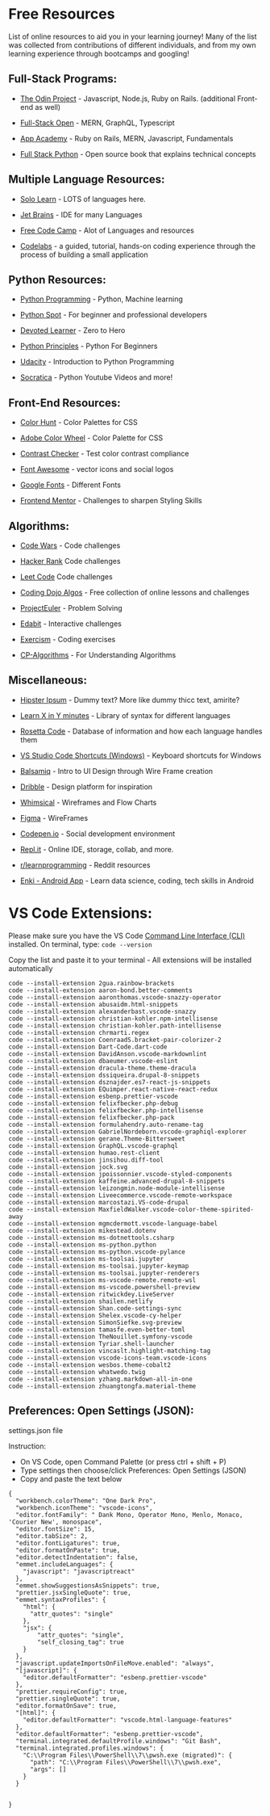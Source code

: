 # Free Resources 
List of online resources to aid you in your learning journey! Many of the list was collected from contributions of different individuals, and from my own learning experience through bootcamps and googling!

## Full-Stack Programs:

- <a href="https://theodinproject.com/" target="_new">The Odin Project</a> - Javascript, Node.js, Ruby on Rails. (additional Front-end as well)

- <a href="https://fullstackopen.com/en" target="_new">Full-Stack Open</a> - MERN, GraphQL, Typescript

- <a href="https://open.appacademy.io/" target="_new">App Academy</a> - Ruby on Rails, MERN, Javascript, Fundamentals

- <a href="https://www.fullstackpython.com/table-of-contents.html" target="_new">Full Stack Python</a> -  Open source book that explains technical concepts



## Multiple Language Resources:

- <a href="https://www.sololearn.com/" target="_new">Solo Learn</a> - LOTS of languages here.

- <a href="https://www.jetbrains.com/" target="_new">Jet Brains</a> - IDE for many Languages
- <a href="https://www.freecodecamp.org/" target="_new">Free Code Camp</a> - Alot of Languages and resources

- <a href="https://codelabs.developers.google.com/" target="_new">Codelabs</a> -  a guided, tutorial, hands-on coding experience through the process of building a small application


## Python Resources:

- <a href="https://pythonprogramming.net/" target="_new">Python Programming</a> - Python, Machine learning

- <a href="https://pythonspot.com/" target="_new">Python Spot</a> - For beginner and professional developers

- <a href="https://devotedlearner.com/how-to-become-a-machine-learning-engineer/#Introduction" target="_new">Devoted Learner</a> - Zero to Hero

- <a href="https://pythonprinciples.com/" target="_new">Python Principles</a> - Python For Beginners

- <a href="https://www.udacity.com/course/introduction-to-python--ud1110" target="_new">Udacity</a> - Introduction to Python Programming

- <a href="https://www.youtube.com/watch?v=bY6m6_IIN94&t=4s" target="_new">Socratica</a> - Python Youtube Videos and more!



## Front-End Resources:

- <a href="https://colorhunt.co/" target="_new">Color Hunt</a> - Color Palettes for CSS

- <a href="https://color.adobe.com/create/color-wheel" target="_new">Adobe Color Wheel</a> - Color Palette for CSS

- <a href="https://contrastchecker.com/" target="_new">Contrast Checker</a> - Test color contrast compliance

- <a href="https://fontawesome.com/" target="_new">Font Awesome</a> - vector icons and social logos

- <a href="https://fonts.google.com/" target="_new">Google Fonts</a> - Different Fonts

- <a href="https://www.frontendmentor.io/challenges/insure-landing-page-uTU68JV8/intro" target="_new">Frontend Mentor</a> - Challenges to sharpen Styling Skills



## Algorithms:

- <a href="https://www.codewars.com/" target="_new">Code Wars</a> - Code challenges

- <a href="https://www.hackerrank.com/" target="_new">Hacker Rank</a> Code challenges

- <a href="https://leetcode.com/problemset/algorithms/" target="_new">Leet Code</a> Code challenges

- <a href="https://algorithm.codingdojo.com/lesson" target="_new">Coding Dojo Algos</a> - Free collection of online lessons and challenges 

- <a href="https://projecteuler.net/archives" target="_new">ProjectEuler</a> - Problem Solving

- <a href="https://edabit.com/" target="_new">Edabit</a> - Interactive challenges

- <a href="https://www.exercism.io/" target="_new">Exercism</a> - Coding exercises 

- <a href="http://cp-algorithms.com/" target="_new">CP-Algorithms</a> - For Understanding Algorithms



## Miscellaneous:

- <a href="https://hipsum.co/" target="_new">Hipster Ipsum</a> - Dummy text? More like dummy thicc text, amirite?

- <a href="https://learnxinyminutes.com/" target="_new">Learn X in Y minutes</a> - Library of syntax for different languages

- <a href="http://rosettacode.org/wiki/Rosetta_Code" target="_new">Rosetta Code</a> - Database of information and how each language handles them

- <a href="https://code.visualstudio.com/shortcuts/keyboard-shortcuts-windows.pdf" target="_new">VS Studio Code Shortcuts (Windows)</a> - Keyboard shortcuts for Windows

- <a href="https://balsamiq.com/learn/courses/intro-to-ui-design/" target="_new">Balsamiq</a> - Intro to UI Design  through Wire Frame creation

- <a href="https://dribbble.com/" target="_new">Dribble</a> - Design platform for inspiration

- <a href="https://whimsical.com/" target="_new">Whimsical</a> - Wireframes and Flow Charts

- <a href="https://www.figma.com/" target="_new">Figma</a> - WireFrames

- <a href="https://codepen.io/" target="_new">Codepen.io</a> - Social development environment

- <a href="https://repl.it/" target="_new">Repl.it</a> - Online IDE, storage, collab, and more.

- <a href="https://www.reddit.com/r/learnprogramming/wiki/faq" target="_new"> r/learnprogramming</a> - Reddit resources

- <a href="https://play.google.com/store/apps/details?id=com.enki.insights&hl=en_US" target="_new">Enki - Android App</a> - Learn data science, coding, tech skills in Android

# VS Code Extensions: 
Please make sure you have the VS Code <a href="https://code.visualstudio.com/docs/editor/command-line" target="_new">Command Line Interface (CLI)</a> installed. On terminal, type: ```code --version```

Copy the list and paste it to your terminal  - All extensions will be installed automatically

```
code --install-extension 2gua.rainbow-brackets
code --install-extension aaron-bond.better-comments
code --install-extension aaronthomas.vscode-snazzy-operator
code --install-extension abusaidm.html-snippets
code --install-extension alexanderbast.vscode-snazzy
code --install-extension christian-kohler.npm-intellisense
code --install-extension christian-kohler.path-intellisense
code --install-extension chrmarti.regex
code --install-extension CoenraadS.bracket-pair-colorizer-2
code --install-extension Dart-Code.dart-code
code --install-extension DavidAnson.vscode-markdownlint
code --install-extension dbaeumer.vscode-eslint
code --install-extension dracula-theme.theme-dracula
code --install-extension dssiqueira.drupal-8-snippets
code --install-extension dsznajder.es7-react-js-snippets
code --install-extension EQuimper.react-native-react-redux
code --install-extension esbenp.prettier-vscode
code --install-extension felixfbecker.php-debug
code --install-extension felixfbecker.php-intellisense
code --install-extension felixfbecker.php-pack
code --install-extension formulahendry.auto-rename-tag
code --install-extension GabrielNordeborn.vscode-graphiql-explorer
code --install-extension gerane.Theme-Bittersweet
code --install-extension GraphQL.vscode-graphql
code --install-extension humao.rest-client
code --install-extension jinsihou.diff-tool
code --install-extension jock.svg
code --install-extension jpoissonnier.vscode-styled-components
code --install-extension kaffeine.advanced-drupal-8-snippets
code --install-extension leizongmin.node-module-intellisense
code --install-extension Liveecommerce.vscode-remote-workspace
code --install-extension marcostazi.VS-code-drupal
code --install-extension MaxfieldWalker.vscode-color-theme-spirited-away
code --install-extension mgmcdermott.vscode-language-babel
code --install-extension mikestead.dotenv
code --install-extension ms-dotnettools.csharp
code --install-extension ms-python.python
code --install-extension ms-python.vscode-pylance
code --install-extension ms-toolsai.jupyter
code --install-extension ms-toolsai.jupyter-keymap
code --install-extension ms-toolsai.jupyter-renderers
code --install-extension ms-vscode-remote.remote-wsl
code --install-extension ms-vscode.powershell-preview
code --install-extension ritwickdey.LiveServer
code --install-extension shailen.netlify
code --install-extension Shan.code-settings-sync
code --install-extension Shelex.vscode-cy-helper
code --install-extension SimonSiefke.svg-preview
code --install-extension tamasfe.even-better-toml
code --install-extension TheNouillet.symfony-vscode
code --install-extension Tyriar.shell-launcher
code --install-extension vincaslt.highlight-matching-tag
code --install-extension vscode-icons-team.vscode-icons
code --install-extension wesbos.theme-cobalt2
code --install-extension whatwedo.twig
code --install-extension yzhang.markdown-all-in-one
code --install-extension zhuangtongfa.material-theme

```


## Preferences: Open Settings (JSON):
settings.json file

Instruction:
- On VS Code, open Command Palette (or press ctrl + shift + P) 
- Type settings then choose/click Preferences: Open Settings (JSON)
- Copy and paste the text below

```
{
  "workbench.colorTheme": "One Dark Pro",
  "workbench.iconTheme": "vscode-icons",
  "editor.fontFamily": " Dank Mono, Operator Mono, Menlo, Monaco, 'Courier New', monospace",
  "editor.fontSize": 15,
  "editor.tabSize": 2,
  "editor.fontLigatures": true,
  "editor.formatOnPaste": true,
  "editor.detectIndentation": false,
  "emmet.includeLanguages": {
    "javascript": "javascriptreact"
  },
  "emmet.showSuggestionsAsSnippets": true,
  "prettier.jsxSingleQuote": true,
  "emmet.syntaxProfiles": {
    "html": {
      "attr_quotes": "single"
    },
    "jsx": {
        "attr_quotes": "single",
        "self_closing_tag": true
    }
  },
  "javascript.updateImportsOnFileMove.enabled": "always",
  "[javascript]": {
    "editor.defaultFormatter": "esbenp.prettier-vscode"
  },
  "prettier.requireConfig": true,
  "prettier.singleQuote": true,
  "editor.formatOnSave": true,
  "[html]": {
    "editor.defaultFormatter": "vscode.html-language-features"
  },
  "editor.defaultFormatter": "esbenp.prettier-vscode",
  "terminal.integrated.defaultProfile.windows": "Git Bash",
  "terminal.integrated.profiles.windows": {
    "C:\\Program Files\\PowerShell\\7\\pwsh.exe (migrated)": {
      "path": "C:\\Program Files\\PowerShell\\7\\pwsh.exe",
      "args": []
    }
  }
 
 
}

```